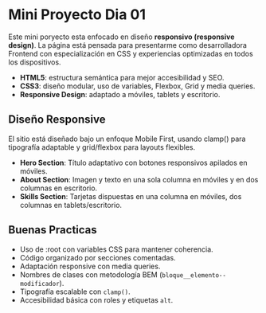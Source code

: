 # Mini Proyecto Dia 01

 Este mini poryecto esta enfocado en diseño **responsivo (responsive design)**. La página está pensada para presentarme como desarrolladora Frontend con especialización en CSS y experiencias optimizadas en todos los dispositivos.

 
- **HTML5**: estructura semántica para mejor accesibilidad y SEO.
- **CSS3**: diseño modular, uso de variables, Flexbox, Grid y media queries.
- **Responsive Design**: adaptado a móviles, tablets y escritorio.

## Diseño Responsive 

El sitio está diseñado bajo un enfoque Mobile First, usando clamp() para tipografía adaptable y grid/flexbox para layouts flexibles.


- **Hero Section**: Título adaptativo con botones responsivos apilados en móviles.
- **About Section**: Imagen y texto en una sola columna en móviles y en dos columnas en escritorio.
- **Skills Section**: Tarjetas dispuestas en una columna en móviles, dos columnas en tablets/escritorio.


## Buenas Practicas

- Uso de :root con variables CSS para mantener coherencia.
- Código organizado por secciones comentadas.
- Adaptación responsive con media queries.
- Nombres de clases con metodología BEM (`bloque__elemento--modificador`).
- Tipografía escalable con `clamp()`.
- Accesibilidad básica con roles y etiquetas `alt`.
